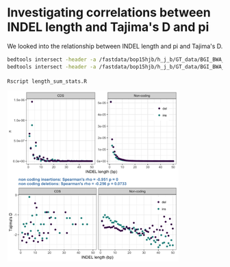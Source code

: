 # Investigating correlations between INDEL length and Tajima's D and pi

We looked into the relationship between INDEL length and pi and Tajima's D.

```bash
bedtools intersect -header -a /fastdata/bop15hjb/h_j_b/GT_data/BGI_BWA_GATK/Analysis_ready_data/final/bgi_10birds.filtered_indels.pol.anno.recomb.line.vcf.gz -b /fastdata/bop15hjb/h_j_b/GT_ref/gt_cds.bed.gz | ./length_summary_stats.py -region CDS > gt_cds_indels_length_sum.csv
bedtools intersect -header -a /fastdata/bop15hjb/h_j_b/GT_data/BGI_BWA_GATK/Analysis_ready_data/final/bgi_10birds.filtered_indels.pol.anno.recomb.line.vcf.gz -b /fastdata/bop15hjb/h_j_b/GT_ref/gt_noncoding.bed.gz | ./length_summary_stats.py -region noncoding > gt_nc_indels_length_sum.csv

Rscript length_sum_stats.R 
```

<img src='indel_length_summary_stats.png' width=400 height=400>